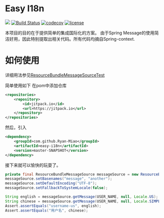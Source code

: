Easy I18n
===
![](https://img.shields.io/badge/Java-1.8-orange.svg)
[![Build Status](https://travis-ci.org/Ryan-Miao/easy-i18n.svg?branch=master)](https://travis-ci.org/Ryan-Miao/easy-i18n)
[![codecov](https://codecov.io/gh/Ryan-Miao/easy-i18n/branch/master/graph/badge.svg)](https://codecov.io/gh/Ryan-Miao/easy-i18n)
[![license](https://img.shields.io/github/license/mashape/apistatus.svg)](https://github.com/winsnow/easy-i18n/blob/master/LICENSE-2.0)

本项目的目的在于提供简单的集成国际化的方案。
由于Spring Message的使用简洁好用，因此特别提取出相关代码。所有代码均摘自Spring-context.


# 如何使用
详细用法参见[ResourceBundleMessageSourceTest](https://github.com/Ryan-Miao/easy-i18n/blob/master/src/test/java/com/miao/easyi18n/support/ResourceBundleMessageSourceTest.java)

简单使用如下
在pom中添加仓库
```xml
<repositories>
    <repository>
        <id>jitpack.io</id>
        <url>https://jitpack.io</url>
    </repository>
</repositories>
```
然后，引入
```xml
<dependency>
    <groupId>com.github.Ryan-Miao</groupId>
    <artifactId>easy-i18n</artifactId>
    <version>master-SNAPSHOT</version>
</dependency>
```
接下来就可以愉快的玩耍了。
```java
private final ResourceBundleMessageSource messageSource = new ResourceBundleMessageSource();
messageSource.setBasenames("message", "another");
messageSource.setDefaultEncoding("UTF-8");
messageSource.setFallbackToSystemLocale(false);

String english = messageSource.getMessage(USER_NAME, null, Locale.US);
String chinese = messageSource.getMessage(USER_NAME, null, Locale.SIMPLIFIED_CHINESE);
Assert.assertEquals("username-us", english);
Assert.assertEquals("用户名", chinese);
```


